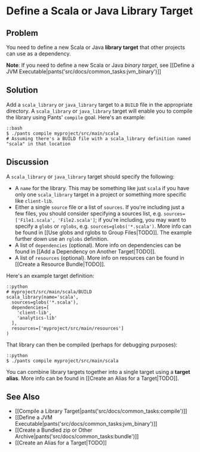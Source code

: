# Define a Scala or Java Library Target

## Problem

You need to define a new Scala or Java **library target** that other projects can use as a dependency.

**Note**: If you need to define a new Scala or Java *binary target*, see [[Define a JVM Executable|pants('src/docs/common_tasks:jvm_binary')]]

## Solution

Add a `scala_library` or `java_library` target to a `BUILD` file in the appropriate directory. A `scala_library` or `java_library` target will enable you to compile the library using Pants' `compile` goal. Here's an example:

    ::bash
    $ ./pants compile myproject/src/main/scala
    # Assuming there's a BUILD file with a scala_library definition named "scala" in that location

## Discussion

A `scala_library` or `java_library` target should specify the following:

* A `name` for the library. This may be something like just `scala` if you have only one `scala_library` target in a project or something more specific like `client-lib`.
* Either a single `source` file or a list of `sources`. If you're including just a few files, you should consider specifying a sources list, e.g. `sources=['File1.scala', 'File2.scala']`; if you're including, you may want to specify a `globs` or `rglobs`, e.g. `sources=globs('*.scala')`. More info can be found in [[Use globs and rglobs to Group Files|TODO]]. The example further down use an `rglobs` definition.
* A list of `dependencies` (optional). More info on dependencies can be found in [[Add a Dependency on Another Target|TODO]].
* A list of `resources` (optional). More info on resources can be found in [[Create a Resource Bundle|TODO]].

Here's an example target definition:

    ::python
    # myproject/src/main/scala/BUILD
    scala_library(name='scala',
      sources=globs('*.scala'),
      dependencies=[
        'client-lib',
        'analytics-lib'
      ],
      resources=['myproject/src/main/resources']
    )

That library can then be compiled (perhaps for debugging purposes):

    ::python
    $ ./pants compile myproject/src/main/scala

You can combine library targets together into a single target using a **target alias**. More info can be found in [[Create an Alias for a Target|TODO]].

## See Also

* [[Compile a Library Target|pants('src/docs/common_tasks:compile')]]
* [[Define a JVM Executable|pants('src/docs/common_tasks:jvm_binary')]]
* [[Create a Bundled zip or Other Archive|pants('src/docs/common_tasks:bundle')]]
* [[Create an Alias for a Target|TODO]]
